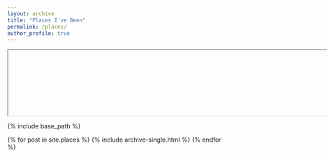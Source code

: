 ```yaml
---
layout: archive
title: "Places I've Been"
permalink: /places/
author_profile: true
---
```


<iframe src='//https://rawgit.com/kmp24/oldsite/master/PlacesThings.html' style='width: 1300px;'></iframe>


{% include base_path %}


{% for post in site.places %}
  {% include archive-single.html %}
{% endfor %}
